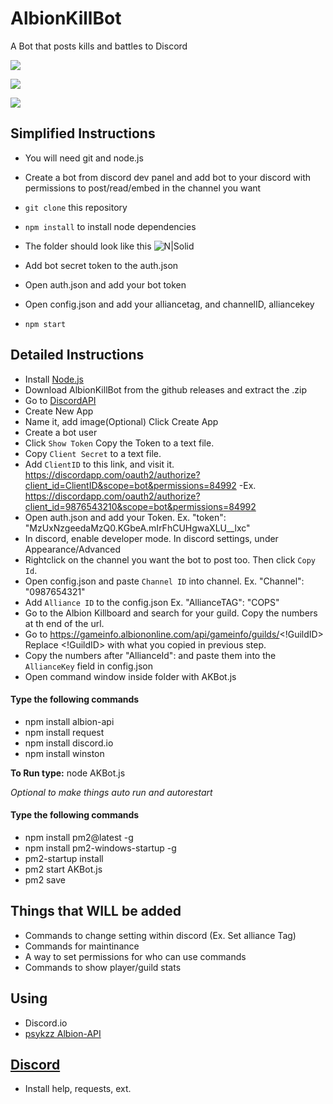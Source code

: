 # AlbionKillBot
A Bot that posts kills and battles to Discord

![](https://cloud.lervo.de/index.php/apps/files_sharing/publicpreview/XHp9nBMoXzj4jPP?x=2880&y=856&a=true&file=Github_03.png)

![](https://cloud.lervo.de/index.php/apps/files_sharing/publicpreview/si36etabBERBPxQ?x=2880&y=856&a=true&file=Github_01.png)

![](https://cloud.lervo.de/index.php/apps/files_sharing/publicpreview/S6ZwxatMn8LM9T2?x=2880&y=856&a=true&file=Github_05.png)

## Simplified Instructions

 - You will need git and node.js
 - Create a bot from discord dev panel and add bot to your discord with permissions to post/read/embed in the channel you want
 - `git clone` this repository
 - `npm install` to install node dependencies

- The folder should look like this
![N|Solid](https://cloud.lervo.de/index.php/apps/files_sharing/publicpreview/SQjTJ6adcXbR5Eb?x=2880&y=856&a=true&file=Github_02.png)

 - Add bot secret token to the auth.json
 - Open auth.json and add your bot token
 - Open config.json and add your alliancetag, and channelID, alliancekey
 - `npm start`

## Detailed Instructions

- Install [Node.js](https://nodejs.org/dist/v6.11.3/node-v6.11.3-x64.msi)
- Download AlbionKillBot from the github releases and extract the .zip
- Go to [DiscordAPI](https://discordapp.com/developers/applications/me)
- Create New App
- Name it, add image(Optional) Click Create App
- Create a bot user
- Click `Show Token` Copy the Token to a text file.
- Copy `Client Secret` to a text file.
- Add `ClientID` to this link, and visit it. https://discordapp.com/oauth2/authorize?client_id=ClientID&scope=bot&permissions=84992 -Ex. https://discordapp.com/oauth2/authorize?client_id=9876543210&scope=bot&permissions=84992
- Open auth.json and add your Token. Ex. "token": "MzUxNzgeedaMzQ0.KGbeA.mIrFhCUHgwaXLU__lxc"
- In discord, enable developer mode. In discord settings, under Appearance/Advanced
- Rightclick on the channel you want the bot to post too. Then click `Copy Id`.
- Open config.json and paste `Channel ID` into channel. Ex. "Channel": "0987654321"
- Add `Alliance ID` to the config.json Ex. "AllianceTAG": "COPS"
- Go to the Albion Killboard and search for your guild. Copy the numbers at th end of the url.
- Go to https://gameinfo.albiononline.com/api/gameinfo/guilds/<!GuildID>     Replace <!GuildID> with what you copied in previous step.
- Copy the numbers after "AllianceId": and paste them into the `AllianceKey` field in config.json
- Open command window inside folder with AKBot.js

#### Type the following commands
- npm install albion-api
- npm install request
- npm install discord.io
- npm install winston

**To Run type:** node AKBot.js

*Optional to make things auto run and autorestart*
#### Type the following commands
- npm install pm2@latest -g
- npm install pm2-windows-startup -g
- pm2-startup install
- pm2 start AKBot.js
- pm2 save


## Things that WILL be added
- Commands to change setting within discord (Ex. Set alliance Tag)
- Commands for maintinance
- A way to set permissions for who can use commands
- Commands to show player/guild stats

## Using
- Discord.io
- [psykzz Albion-API](http://psykzz.com/albion-api/)

## [Discord](https://discord.gg/qcPfs6E)
- Install help, requests, ext.
